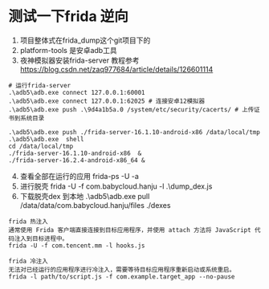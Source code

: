 # 测试一下frida 逆向 
1. 项目整体式在frida_dump这个git项目下的
2. platform-tools 是安卓adb工具
3. 夜神模拟器安装frida-server 教程参考 https://blog.csdn.net/zaq977684/article/details/126601114
```
# 运行frida-server
.\adb5\adb.exe connect 127.0.0.1:60001
.\adb5\adb.exe connect 127.0.0.1:62025 # 连接安卓12模拟器
.\adb5\adb.exe push .\9d4a1b5a.0 /system/etc/security/cacerts/ # 上传证书到系统目录

.\adb5\adb.exe push ./frida-server-16.1.10-android-x86 /data/local/tmp
.\adb5\adb.exe  shell     
cd /data/local/tmp
./frida-server-16.1.10-android-x86  & 
./frida-server-16.2.4-android-x86_64 &
```

4. 查看全部在运行的应用 frida-ps -U -a
5. 进行脱壳  frida -U -f com.babycloud.hanju -l .\dump_dex.js 
6. 下载脱壳dex 到本地 .\adb5\adb.exe pull /data/data/com.babycloud.hanju/files ./dexes

```
frida 热注入
通常使用 Frida 客户端直接连接到目标应用程序，并使用 attach 方法将 JavaScript 代码注入到目标进程中。
frida -U -f com.tencent.mm -l hooks.js

frida 冷注入
无法对已经运行的应用程序进行冷注入，需要等待目标应用程序重新启动或系统重启。
frida -l path/to/script.js -f com.example.target_app --no-pause

```